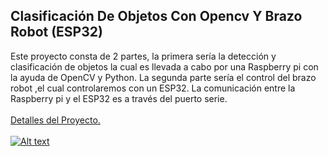 ## Clasificación De Objetos Con Opencv Y Brazo Robot (ESP32)

Este proyecto consta de 2 partes, la primera sería la detección y clasificación de objetos la cual es llevada a cabo por una Raspberry pi con la ayuda de OpenCV y Python. La segunda parte sería el control del brazo robot ,el cual controlaremos con un ESP32. La comunicación entre la Raspberry pi y el ESP32 es a través del puerto serie.
<br>
<br>
[Detalles del Proyecto.](https://collselectronics.wordpress.com/portfolio/clasificacion-de-objetos-con-opencv-y-brazo-robot/)
<br>
<br>
[![Alt text](https://img.youtube.com/vi/dZJjn2EdjLI/0.jpg)](https://www.youtube.com/watch?v=dZJjn2EdjLI)

